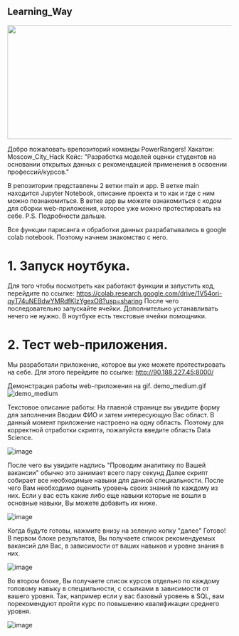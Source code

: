 ## Learning_Way
<img src="https://media.giphy.com/media/5BouvpJA911xS/giphy.gif" width="512" height="256" />

Добро пожаловать врепозиторий команды PowerRangers!
Хакатон: Moscow_City_Hack
Кейс: "Разработка моделей оценки студентов на основании открытых данных с рекомендацией применения в освоении профессий/курсов."

В репозитории представлены 2 ветки main и app.
В ветке main находится Jupyter Notebook, описание проекта и то как и где с ним можно познакомиться. 
В ветке app вы можете ознакомиться с кодом для сборки web-приложения, которое уже можно протестировать на себе. P.S. Подробности дальше. 

Все функции парисанга и обработки данных разрабатывались в google colab notebook. Поэтому начнем знакомство с него. 
# 1. Запуск ноутбука.
Для того чтобы посмотреть как работают функции и запустить код, перейдите по ссылке: 
https://colab.research.google.com/drive/1V54ori-qyT74uNEBdwYMRdfKIzYgexO8?usp=sharing
После чего последовательно запускайте ячейки. Дополнительно устанавливать нечего не нужно. В ноутбуке есть текстовые ячейки помощники. 

# 2. Тест web-приложения. 
Мы разработали приложение, которое вы уже можете протестировать на себе. 
Для этого перейдите по ссылке: 
http://90.188.227.45:8000/

Демонстрация работы web-приложения на gif.
demo_medium.gif![demo_medium](https://user-images.githubusercontent.com/74874309/121821854-62d8a480-cca4-11eb-8aa3-8f8d6cc5a7fc.gif)

Текстовое описание работы:
На главной странице вы увидите форму для заполнения 
Вводим ФИО и затем интересующую Вас област. 
В данный момент приложение настроено на одну область. 
Поэтому для корректной отработки скрипта, пожалуйста введите область Data Science. 


![image](https://user-images.githubusercontent.com/74874309/121821174-fcea1e00-cc9f-11eb-9a7c-62952da65533.png)

После чего вы увидите надпись "Проводим аналитику по Вашей вакансии" обычно это занимает всего пару секунд
Далее скрипт собирает все необходимые навыки для данной специальности. После чего Вам необходимо оценить уровень своих знаний по каждому из них. 
Если у вас есть какие либо еще навыки которые не вошли в основные навыки, Вы можете добавить их ниже. 

![image](https://user-images.githubusercontent.com/74874309/121821302-e1334780-cca0-11eb-8ab3-ec82d1b97b01.png)

Когда будуте готовы, нажмите внизу на зеленую копку "далее"
Готово! 
В первом блоке результатов, Вы получаете список рекомендуемых вакансий для Вас, в зависимости от ваших навыков и уровне знания в них. 

![image](https://user-images.githubusercontent.com/74874309/121821391-4129ee00-cca1-11eb-9d6c-6ea51c47f450.png)

Во втором блоке, Вы получаете список курсов отдельно по каждому топовому навыку в спецаильности, с ссылками в зависимости от вашего уровня. 
Так, например если у вас базовый уровень в SQL, вам порекомендуют пройти курс по повышению квалификации среднего уровня. 

![image](https://user-images.githubusercontent.com/74874309/121821441-abdb2980-cca1-11eb-838e-0dafff9c278e.png)





